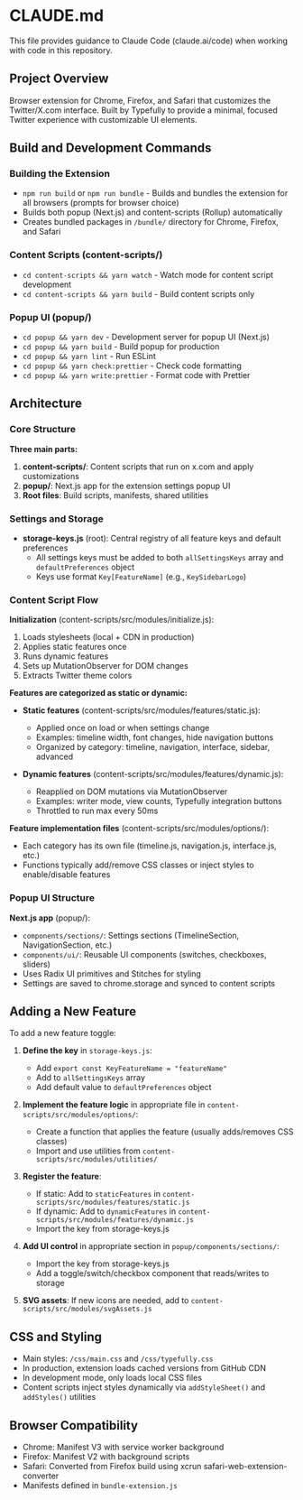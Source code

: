 # CLAUDE.md

This file provides guidance to Claude Code (claude.ai/code) when working with code in this repository.

## Project Overview

Browser extension for Chrome, Firefox, and Safari that customizes the Twitter/X.com interface. Built by Typefully to provide a minimal, focused Twitter experience with customizable UI elements.

## Build and Development Commands

### Building the Extension
- `npm run build` or `npm run bundle` - Builds and bundles the extension for all browsers (prompts for browser choice)
- Builds both popup (Next.js) and content-scripts (Rollup) automatically
- Creates bundled packages in `/bundle/` directory for Chrome, Firefox, and Safari

### Content Scripts (content-scripts/)
- `cd content-scripts && yarn watch` - Watch mode for content script development
- `cd content-scripts && yarn build` - Build content scripts only

### Popup UI (popup/)
- `cd popup && yarn dev` - Development server for popup UI (Next.js)
- `cd popup && yarn build` - Build popup for production
- `cd popup && yarn lint` - Run ESLint
- `cd popup && yarn check:prettier` - Check code formatting
- `cd popup && yarn write:prettier` - Format code with Prettier

## Architecture

### Core Structure

**Three main parts:**

1. **content-scripts/**: Content scripts that run on x.com and apply customizations
2. **popup/**: Next.js app for the extension settings popup UI
3. **Root files**: Build scripts, manifests, shared utilities

### Settings and Storage

- **storage-keys.js** (root): Central registry of all feature keys and default preferences
  - All settings keys must be added to both `allSettingsKeys` array and `defaultPreferences` object
  - Keys use format `Key[FeatureName]` (e.g., `KeySidebarLogo`)

### Content Script Flow

**Initialization** (content-scripts/src/modules/initialize.js):
1. Loads stylesheets (local + CDN in production)
2. Applies static features once
3. Runs dynamic features
4. Sets up MutationObserver for DOM changes
5. Extracts Twitter theme colors

**Features are categorized as static or dynamic:**

- **Static features** (content-scripts/src/modules/features/static.js):
  - Applied once on load or when settings change
  - Examples: timeline width, font changes, hide navigation buttons
  - Organized by category: timeline, navigation, interface, sidebar, advanced

- **Dynamic features** (content-scripts/src/modules/features/dynamic.js):
  - Reapplied on DOM mutations via MutationObserver
  - Examples: writer mode, view counts, Typefully integration buttons
  - Throttled to run max every 50ms

**Feature implementation files** (content-scripts/src/modules/options/):
- Each category has its own file (timeline.js, navigation.js, interface.js, etc.)
- Functions typically add/remove CSS classes or inject styles to enable/disable features

### Popup UI Structure

**Next.js app** (popup/):
- `components/sections/`: Settings sections (TimelineSection, NavigationSection, etc.)
- `components/ui/`: Reusable UI components (switches, checkboxes, sliders)
- Uses Radix UI primitives and Stitches for styling
- Settings are saved to chrome.storage and synced to content scripts

## Adding a New Feature

To add a new feature toggle:

1. **Define the key** in `storage-keys.js`:
   - Add `export const KeyFeatureName = "featureName"`
   - Add to `allSettingsKeys` array
   - Add default value to `defaultPreferences` object

2. **Implement the feature logic** in appropriate file in `content-scripts/src/modules/options/`:
   - Create a function that applies the feature (usually adds/removes CSS classes)
   - Import and use utilities from `content-scripts/src/modules/utilities/`

3. **Register the feature**:
   - If static: Add to `staticFeatures` in `content-scripts/src/modules/features/static.js`
   - If dynamic: Add to `dynamicFeatures` in `content-scripts/src/modules/features/dynamic.js`
   - Import the key from storage-keys.js

4. **Add UI control** in appropriate section in `popup/components/sections/`:
   - Import the key from storage-keys.js
   - Add a toggle/switch/checkbox component that reads/writes to storage

5. **SVG assets**: If new icons are needed, add to `content-scripts/src/modules/svgAssets.js`

## CSS and Styling

- Main styles: `/css/main.css` and `/css/typefully.css`
- In production, extension loads cached versions from GitHub CDN
- In development mode, only loads local CSS files
- Content scripts inject styles dynamically via `addStyleSheet()` and `addStyles()` utilities

## Browser Compatibility

- Chrome: Manifest V3 with service worker background
- Firefox: Manifest V2 with background scripts
- Safari: Converted from Firefox build using xcrun safari-web-extension-converter
- Manifests defined in `bundle-extension.js`
